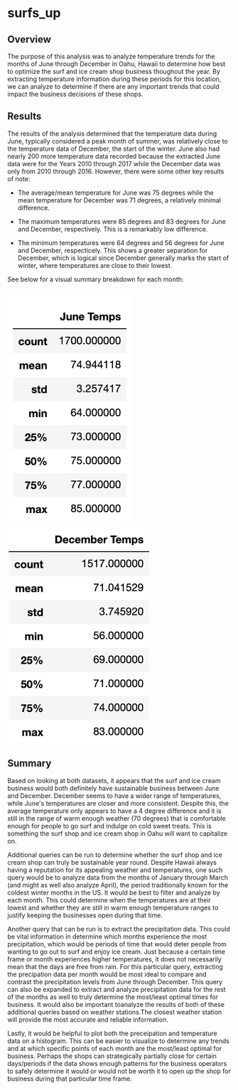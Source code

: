 # surfs_up

## Overview
The purpose of this analysis was to analyze temperature trends for the months of June through December in Oahu, Hawaii to determine how best to optimize the surf and ice cream shop business thoughout the year. By extracting temperature information during these periods for this location, we can analyze to determine if there are any important trends that could impact the business decisions of these shops. 

## Results
The results of the analysis determined that the temperature data during June, typically considered a peak month of summer, was relatively close to the temperature data of December, the start of the winter. June also had nearly 200 more temperature data recorded because the extracted June data were for the Years 2010 through 2017 while the December data was only from 2010 through 2016. However, there were some other key results of note:

- The average/mean temperature for June was 75 degrees while the mean temperature for December was 71 degrees, a relatively minimal difference. 

- The maximum temperatures were 85 degrees and 83 degrees for June and December, respectively. This is a remarkably low difference.

- The minimum temperatures were 64 degrees and 56 degrees for June and December, respecticely. This shows a greater separation for December, which is logical since December generally marks the start of winter, where temperatures are close to their lowest.

See below for a visual summary breakdown for each month:

![june_data](june_data.png)           ![december_data](dec_data.png)

## Summary
Based on looking at both datasets, it appears that the surf and ice cream business would both definitely have sustainable business between June and December. December seems to have a wider range of temperatures, while June's temperatures are closer and more consistent. Despite this, the average temperature only appears to have a 4 degree difference and it is still in the range of warm enough weather (70 degrees) that is comfortable enough for people to go surf and indulge on cold sweet treats. This is something the surf shop and ice cream shop in Oahu will want to capitalize on. 

Additional queries can be run to determine whether the surf shop and ice cream shop can truly be sustainable year round. Despite Hawaii always having a reputation for its appealing weather and temperatures, one such query would be to analyze data from the months of January through March (and might as well also analyze April), the period traditionally known for the coldest winter months in the US. It would be best to filter and analyze by each month. This could determine when the temperatures are at their lowest and whether they are still in warm enough temperature ranges to justify keeping the businesses open during that time. 

Another query that can be run is to extract the precipitation data. This could be vital information in determine which months experience the most precipitation, which would be periods of time that would deter people from wanting to go out to surf and enjoy ice cream. Just because a certain time frame or month experiences higher temperatures, it does not necessarily mean that the days are free from rain. For this particular query, extracting the precipation data per month would be most ideal to compare and contrast the precipitation levels from June through December. This query can also be expanded to extract and analyze precipitation data for the rest of the months as well to truly determine the most/least optimal times for business. It would also be important toanalyze the results of both of these additional queries based on weather stations.The closest weather station will provide the most accurate and reliable information.

Lastly, it would be helpful to plot both the preceipation and temperature data on a histogram. This can be easier to visualize to determine any trends and at which specific points of each month are the most/least optimal for business. Perhaps the shops can strategically partially close for certain days/periods if the data shows enough patterns for the business operators to safely determine it would or would not be worth it to open up the shop for business during that particular time frame.
